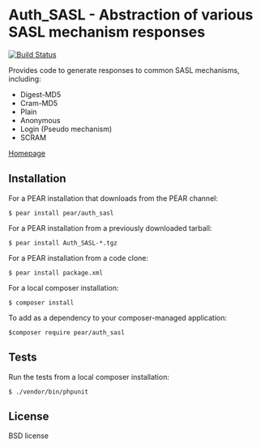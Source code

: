# Auth_SASL - Abstraction of various SASL mechanism responses

[![Build Status](https://travis-ci.org/pear/Auth_SASL.svg?branch=master)](https://travis-ci.org/pear/Auth_SASL)
    

Provides code to generate responses to common SASL mechanisms, including:
- Digest-MD5
- Cram-MD5
- Plain
- Anonymous
- Login (Pseudo mechanism)
- SCRAM	

[Homepage](http://pear.php.net/package/Auth_SASL/)


## Installation
For a PEAR installation that downloads from the PEAR channel:

`$ pear install pear/auth_sasl`

For a PEAR installation from a previously downloaded tarball:

`$ pear install Auth_SASL-*.tgz`

For a PEAR installation from a code clone:

`$ pear install package.xml`

For a local composer installation:

`$ composer install`

To add as a dependency to your composer-managed application:

`$composer require pear/auth_sasl`


## Tests
Run  the tests from a local composer installation:

`$ ./vendor/bin/phpunit`


## License
BSD license
